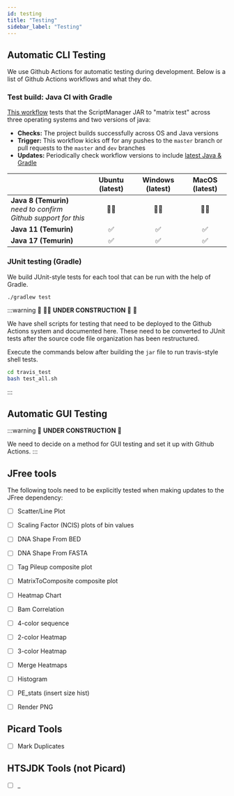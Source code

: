 ```yaml
---
id: testing
title: "Testing"
sidebar_label: "Testing"
---
```


## Automatic CLI Testing

We use Github Actions for automatic testing during development. Below is a list of Github Actions workflows and what they do.

### Test build: Java CI with Gradle
[This workflow][java-ci-workflow] tests that the ScriptManager JAR to "matrix test" across three operating systems and two versions of java:
- **Checks:** The project builds successfully across OS and Java versions
- **Trigger:** This workflow kicks off for any pushes to the `master` branch or pull requests to the `master` and `dev` branches
- **Updates:** Periodically check workflow versions to include [latest Java & Gradle][java-gradle-versioning]

|  | Ubuntu (latest) | Windows (latest) | MacOS (latest) |
| - |:--:|:--:|:--:|
| **Java 8 (Temurin)**<br/>_need to confirm Github support for this_ |  👷‍♀️  |  👷‍♀️  | 👷‍♀️ |
| **Java 11 (Temurin)** |  ✅  |  ✅  | ✅ |
| **Java 17 (Temurin)** |  ✅  |  ✅  | ✅ |

### JUnit testing (Gradle)
We build JUnit-style tests for each tool that can be run with the help of Gradle.

```
./gradlew test
```


:::warning
🚧 👷‍♀️ **UNDER CONSTRUCTION** 👷‍ 🚧

We have shell scripts for testing that need to be deployed to the Github Actions system and documented here. These need to be converted to JUnit tests after the source code file organization has been restructured.

Execute the commands below after building the `jar` file to run travis-style shell tests.
<!---Clean-up test file, write test script, and add to repo-->
<!---Add doc for executing during setup-->
<!---Check java version-->

```bash
cd travis_test
bash test_all.sh
```
:::


## Automatic GUI Testing

:::warning
🚧 **UNDER CONSTRUCTION** 🚧

We need to decide on a method for GUI testing and set it up with Github Actions.
:::

## JFree tools

The following tools need to be explicitly tested when making updates to the JFree dependency:
- [ ] Scatter/Line Plot
- [ ] Scaling Factor (NCIS) plots of bin values
- [ ] DNA Shape From BED
- [ ] DNA Shape From FASTA
- [ ] Tag Pileup composite plot
- [ ] MatrixToComposite composite plot
- [ ] Heatmap Chart
- [ ] Bam Correlation
- [ ] 4-color sequence
- [ ] 2-color Heatmap
- [ ] 3-color Heatmap
- [ ] Merge Heatmaps
- [ ] Histogram
- [ ] PE_stats (insert size hist)
- [ ] Render PNG


## Picard Tools
- [ ] Mark Duplicates



## HTSJDK Tools (not Picard)

- [ ] _

[java-ci-workflow]:https://github.com/CEGRcode/scriptmanager/actions/workflows/gradle.yml
[java-gradle-versioning]:/docs/Contributing/developer-guidelines#gradle-based-build
